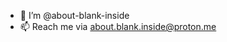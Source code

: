 - 👋 I’m @about-blank-inside
- 📫 Reach me via about.blank.inside@proton.me

<!---
about-blank-inside/about-blank-inside is a ✨ special ✨ repository because its `README.md` (this file) appears on your GitHub profile.
You can click the Preview link to take a look at your changes.
--->
